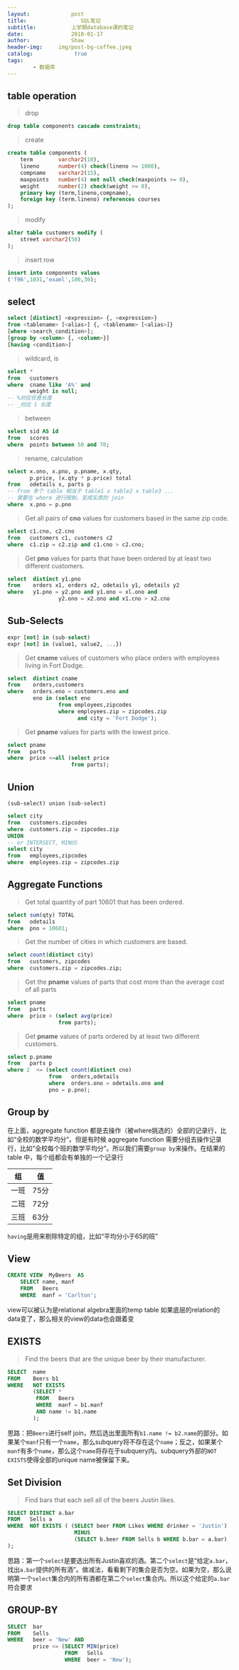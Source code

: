 ```yaml
---
layout:             post
title:                 SQL笔记
subtitle:           上学期database课的笔记
date:      	        2018-01-17
author:             Shaw
header-img:     img/post-bg-coffee.jpeg
catalog: 	         true
tags:
        - 数据库
---
```


table operation
-

>drop

```sql
drop table components cascade constraints;
```
>create

```sql
create table components (
	term 		varchar2(10),
	lineno 		number(4) check(lineno >= 1000),
	compname 	varchar2(15),
	maxpoints 	number(4) not null check(maxpoints >= 0),
	weight 		number(2) check(weight >= 0),
	primary key (term,lineno,compname),
	foreign key (term.lineno) references courses
);
```
>modify

```sql
alter table customers modify (
	street varchar2(50)
);
```

>insert row

```sql
insert into components values
('f96',1031,'examl',100,30);
```

select
-

```sql
select [distinct] <expression> {, <expression>}
from <tablename> [<alias>] {, <tablename> [<alias>]}
[where <search_condition>];
[group by <column> {, <column>}]
[having <condition>]
```

>wildcard, is

```sql
select *
from   customers
where  cname like 'A%' and 
       weight is null;
-- %对应任意长度
-- _对应 1 长度
```

>between

```sql
select sid AS id
from   scores
where  points between 50 and 70;
```

>rename, calculation

```sql
select x.ono, x.pno, p.pname, x.qty,
       p.price, (x.qty * p.price) total
from   odetails x, parts p
-- from 多个 table 相当于 table1 x table2 x table3 ...
-- 需要在 where 进行限制，变成实质的 join
where  x.pno = p.pno
```


>Get all pairs of **cno** values for customers based in the same zip code.

```sql
select c1.cno, c2.cno
from   customers c1, customers c2
where  c1.zip = c2.zip and c1.cno > c2.cno;
```

>Get **pno** values for parts that have been ordered by at least two different customers.

```sql
select  distinct y1.pno
from    orders x1, orders x2, odetails y1, odetails y2
where   y1.pno = y2.pno and y1.ono = xl.ono and
                y2.ono = x2.ono and x1.cno > x2.cno
```

Sub-Selects
-
```sql
expr [not] in (sub-select)
expr [not] in (value1, value2, ...})
```

>Get **cname** values of customers who place orders with employees living in Fort Dodge.
```sql
select	distinct cname
from	orders,customers
where	orders.eno = customers.eno and
        eno in (select eno
                from employees,zipcodes
                where employees.zip = zipcodes.zip
                      and city = 'Fort Dodge');
```
>Get **pname** values for parts with the lowest price.
```sql
select pname
from   parts
where  price <=all (select price
                    from parts);
```

Union
-
`(sub-select) union (sub-select)`
```sql
select city
from   customers.zipcodes
where  customers.zip = zipcodes.zip
UNION
-- or INTERSECT, MINUS
select city
from   employees,zipcodes
where  employees.zip = zipcodes.zip
```

Aggregate Functions
-
>Get total quantity of part 10601 that has been ordered.

```sql
select sum(qty) TOTAL
from   odetails
where  pno = 10601;
```

>Get the number of cities in which customers are based.

```sql
select count(distinct city)
from   customers, zipcodes
where  customers.zip = zipcodes.zip;
```

>Get the **pname** values of parts that cost more than the average cost of all parts

```sql
select pname
from   parts
where  price > (select avg(price)
                from parts);
```
					
>Get **pname** values of parts ordered by at least two different customers.

```sql
select p.pname
from   parts p
where 2  <= (select count(distinct cno)
             from   orders,odetails
             where  orders.ono = odetails.ono and
             pno = p.pno);
```
				 
Group by
-
在上面，aggregate function 都是去操作（被where挑选的）全部的记录行，比如“全校的数学平均分”。但是有时候 aggregate function 需要分组去操作记录行，比如“全校每个班的数学平均分”。所以我们需要`group by`来操作。在结果的 table 中，每个组都会有单独的一个记录行

组 | 值
-|-
一班 | 75分 
二班 | 72分
三班 | 63分

`having`是用来剔除特定的组，比如“平均分小于65的班”

View
-
```sql
CREATE VIEW  MyBeers  AS
	SELECT name, manf
	FROM   Beers
	WHERE  manf = 'Carlton';
```
view可以被认为是relational algebra里面的temp table
如果底层的relation的data变了，那么相关的view的data也会跟着变

EXISTS
-
>Find the beers that are the unique beer by their manufacturer.

```sql
SELECT 	name
FROM   	Beers b1
WHERE  	NOT EXISTS
        (SELECT *
         FROM	Beers
         WHERE	manf = b1.manf
         AND name != b1.name
        );
```
思路：把`Beers`进行self join，然后选出里面所有`b1.name != b2.name`的部分。如果某个`manf`只有一个`name`，那么subquery将不存在这个`name`；反之，如果某个`manf`有多个`name`，那么这个`name`将存在于subquery内。subquery外部的`NOT EXISTS`使得全部的unique name被保留下来。

Set Division
-
>Find bars that each sell all of the beers Justin likes.

```sql
SELECT DISTINCT a.bar
FROM   Sells a
WHERE  NOT EXISTS ( (SELECT beer FROM Likes WHERE drinker = 'Justin')
                     MINUS
                     (SELECT b.beer FROM Sells b WHERE b.bar = a.bar)
);
```
思路：第一个`select`是要选出所有Justin喜欢的酒。第二个`select`是“给定`a.bar`，找出`a.bar`提供的所有酒”。做减法，看看剩下的集合是否为空。如果为空，那么说明第一个`select`集合内的所有酒都在第二个`select`集合内。所以这个给定的`a.bar`符合要求

GROUP-BY
-

```sql
SELECT 	bar
FROM   	Sells
WHERE  	beer = 'New' AND
		price <= (SELECT MIN(price)
                  FROM   Sells
                  WHERE  beer = 'New');
```